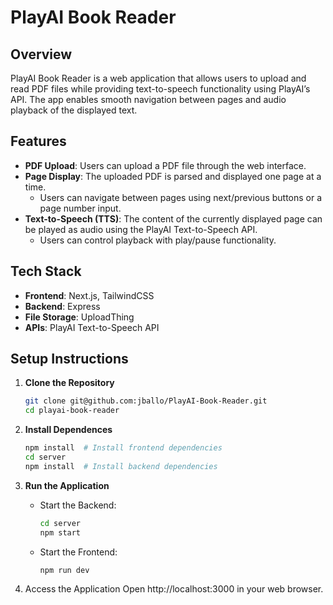 # PlayAI Book Reader

## Overview
PlayAI Book Reader is a web application that allows users to upload and read PDF files while providing text-to-speech functionality using PlayAI’s API. The app enables smooth navigation between pages and audio playback of the displayed text.

## Features
- **PDF Upload**: Users can upload a PDF file through the web interface.
- **Page Display**: The uploaded PDF is parsed and displayed one page at a time.
  - Users can navigate between pages using next/previous buttons or a page number input.
- **Text-to-Speech (TTS)**: The content of the currently displayed page can be played as audio using the PlayAI Text-to-Speech API.
  - Users can control playback with play/pause functionality.

## Tech Stack
- **Frontend**: Next.js, TailwindCSS
- **Backend**: Express
- **File Storage**: UploadThing
- **APIs**: PlayAI Text-to-Speech API

## Setup Instructions
1. **Clone the Repository**
    ```sh
    git clone git@github.com:jballo/PlayAI-Book-Reader.git
    cd playai-book-reader
    ```
2. **Install Dependences**
    ```sh
    npm install  # Install frontend dependencies
    cd server
    npm install  # Install backend dependencies
    ```

3. **Run the Application**
    - Start the Backend:
        ```sh
        cd server
        npm start
        ```
    - Start the Frontend:
        ```sh
        npm run dev
        ```

4. Access the Application Open http://localhost:3000 in your web browser.